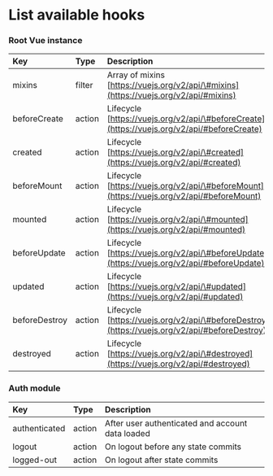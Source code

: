 # List available hooks

### Root Vue instance

| Key | Type | Description |
| :--- | :--- | :--- |
| mixins | filter | Array of mixins [https://vuejs.org/v2/api/\#mixins](https://vuejs.org/v2/api/#mixins) |
| beforeCreate | action | Lifecycle [https://vuejs.org/v2/api/\#beforeCreate](https://vuejs.org/v2/api/#beforeCreate) |
| created | action | Lifecycle [https://vuejs.org/v2/api/\#created](https://vuejs.org/v2/api/#created) |
| beforeMount | action | Lifecycle [https://vuejs.org/v2/api/\#beforeMount](https://vuejs.org/v2/api/#beforeMount) |
| mounted | action | Lifecycle [https://vuejs.org/v2/api/\#mounted](https://vuejs.org/v2/api/#mounted) |
| beforeUpdate | action | Lifecycle [https://vuejs.org/v2/api/\#beforeUpdate](https://vuejs.org/v2/api/#beforeUpdate) |
| updated | action | Lifecycle [https://vuejs.org/v2/api/\#updated](https://vuejs.org/v2/api/#updated) |
| beforeDestroy | action | Lifecycle [https://vuejs.org/v2/api/\#beforeDestroy](https://vuejs.org/v2/api/#beforeDestroy) |
| destroyed | action | Lifecycle [https://vuejs.org/v2/api/\#destroyed](https://vuejs.org/v2/api/#destroyed) |

### Auth module

| Key | Type | Description |
| :--- | :--- | :--- |
| authenticated | action | After user authenticated and account data loaded |
| logout | action | On logout before any state commits |
| logged-out | action | On logout after state commits |

